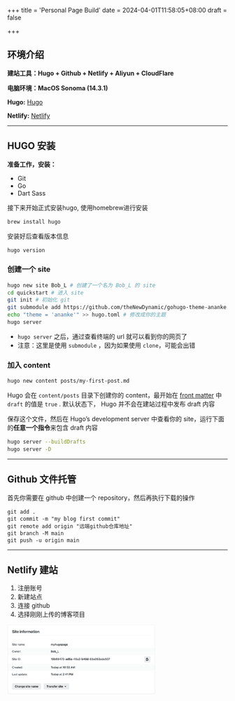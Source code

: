 +++
title = 'Personal Page Build'
date = 2024-04-01T11:58:05+08:00
draft = false

+++

## 环境介绍

**建站工具：Hugo +  Github + Netlify + Aliyun + CloudFlare**

**电脑环境：MacOS Sonoma (14.3.1)**

**Hugo:** [Hugo](https://gohugo.io/)

**Netlify:** [Netlify](https://www.netlify.com/)

------

## HUGO 安装

**准备工作，安装：**

- Git
- Go
- Dart Sass

接下来开始正式安装hugo, 使用homebrew进行安装

```bash
brew install hugo
```

安装好后查看版本信息

```bash
hugo version
```

### 创建一个 site

```bash
hugo new site Bob_L # 创建了一个名为 Bob_L 的 site
cd quickstart # 进入 site
git init # 初始化 git
git submodule add https://github.com/theNewDynamic/gohugo-theme-ananke.git themes/ananke # 加入你的主题
echo "theme = 'ananke'" >> hugo.toml # 修改成你的主题
hugo server
```

- `hugo server` 之后，通过查看终端的 url 就可以看到你的网页了
- 注意：这里是使用 `submodule` ，因为如果使用 `clone`，可能会出错

### 加入 content

```bash
hugo new content posts/my-first-post.md
```

Hugo 会在 `content/posts` 目录下创建你的 content，最开始在 [front matter](https://gohugo.io/content-management/front-matter/) 中 `draft` 的值是 `true` . 默认状态下， Hugo 并不会在建站过程中发布 draft 内容

保存这个文件，然后在 Hugo’s development server 中查看你的 site，运行下面的**任意一个指令**来包含 draft 内容

```bash
hugo server --buildDrafts
hugo server -D
```

------

## Github 文件托管

首先你需要在 github 中创建一个 repository，然后再执行下载的操作

```
git add .
git commit -m "my blog first commit"
git remote add origin "远端github仓库地址"
git branch -M main
git push -u origin main
```

------

## Netlify 建站

1. 注册账号
2. 新建站点
3. 连接 github
4. 选择刚刚上传的博客项目

<img src="../../assets/kmHCvwYS46TBz87.png" alt="image-2024040131756402 PM.png" style="zoom:33%;" />



